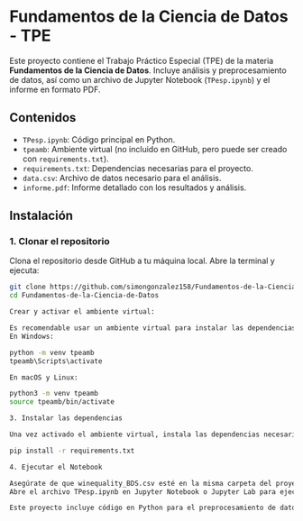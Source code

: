 # Fundamentos de la Ciencia de Datos - TPE

Este proyecto contiene el Trabajo Práctico Especial (TPE) de la materia **Fundamentos de la Ciencia de Datos**. Incluye análisis y preprocesamiento de datos, así como un archivo de Jupyter Notebook (`TPesp.ipynb`) y el informe en formato PDF.

## Contenidos

- `TPesp.ipynb`: Código principal en Python.
- `tpeamb`: Ambiente virtual (no incluido en GitHub, pero puede ser creado con `requirements.txt`).
- `requirements.txt`: Dependencias necesarias para el proyecto.
- `data.csv`: Archivo de datos necesario para el análisis.
- `informe.pdf`: Informe detallado con los resultados y análisis.



## Instalación

### 1. Clonar el repositorio

Clona el repositorio desde GitHub a tu máquina local. Abre la terminal y ejecuta:

```bash
git clone https://github.com/simongonzalez158/Fundamentos-de-la-Ciencia-de-Datos.git
cd Fundamentos-de-la-Ciencia-de-Datos

Crear y activar el ambiente virtual: 

Es recomendable usar un ambiente virtual para instalar las dependencias. Puedes crearlo y activarlo de la siguiente manera:
En Windows:

python -m venv tpeamb
tpeamb\Scripts\activate

En macOS y Linux:

python3 -m venv tpeamb
source tpeamb/bin/activate

3. Instalar las dependencias

Una vez activado el ambiente virtual, instala las dependencias necesarias con:

pip install -r requirements.txt

4. Ejecutar el Notebook

Asegúrate de que winequality_BDS.csv esté en la misma carpeta del proyecto antes de ejecutar el Notebook.
Abre el archivo TPesp.ipynb en Jupyter Notebook o Jupyter Lab para ejecutar el código paso a paso.

Este proyecto incluye código en Python para el preprocesamiento de datos y la reducción de dimensionalidad. 